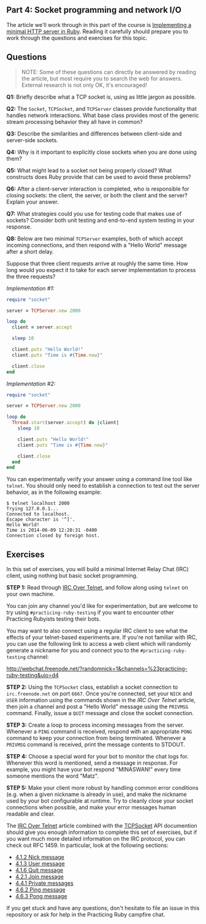 ## Part 4: Socket programming and network I/O

The article we'll work through in this part of the 
course is [Implementing a minimal HTTP server in Ruby](https://practicingruby.com/articles/implementing-an-http-file-server?u=dc2ab0f9bb).
Reading it carefully should prepare you to work through the questions
and exercises for this topic.

## Questions

> NOTE: Some of these questions can directly be answered by reading 
> the article, but most require you to search the web for
> answers. External research is not only OK, it's encouraged!

**Q1:** Briefly describe what a TCP socket is, using as little
jargon as possible.

**Q2:** The `Socket`, `TCPSocket`, and `TCPServer` classes provide
functionality that handles network interactions. What base class
provides most of the generic stream processing behavior they 
all have in common?

**Q3:** Describe the similarities and differences between
client-side and server-side sockets.

**Q4:** Why is it important to explicitly close sockets when you
are done using them?

**Q5:** What might lead to a socket not being properly closed?
What constructs does Ruby provide that can be used to avoid
these problems?

**Q6:** After a client-server interaction is completed, who is
responsible for closing sockets: the client, the server, or
both the client and the server? Explain your answer.

**Q7:** What strategies could you use for testing code that makes use
of sockets? Consider both unit testing and end-to-end system testing
in your response.

**Q8:** Below are two minimal `TCPServer` examples, both of which
accept incoming connections, and then respond with a "Hello World"
message after a short delay.

Suppose that three client requests arrive at roughly the same 
time. How long would you expect it to take for each server 
implementation to process the three requests? 

*Implementation #1:*

```ruby
require "socket"

server = TCPServer.new 2000

loop do
  client = server.accept 

  sleep 10

  client.puts "Hello World!"
  client.puts "Time is #{Time.now}"

  client.close
end
```

*Implementation #2:*

```ruby
require "socket"

server = TCPServer.new 2000

loop do
  Thread.start(server.accept) do |client|
    sleep 10

    client.puts "Hello World!"
    client.puts "Time is #{Time.now}"

    client.close
  end
end
```

You can experimentally verify your answer using a command line
tool like `telnet`. You should only need to establish a connection
to test out the server behavior, as in the following example:

```
$ telnet localhost 2000
Trying 127.0.0.1...
Connected to localhost.
Escape character is '^]'.
Hello World!
Time is 2014-06-09 12:20:31 -0400
Connection closed by foreign host.
```

## Exercises

In this set of exercises, you will build a minimal Internet Relay Chat (IRC)
client, using nothing but basic socket programming.

**STEP 1:** Read through [IRC Over Telnet](http://oreilly.com/pub/h/1963), and
follow along using `telnet` on your own machine. 

You can join any channel you'd like for experimentation, but are welcome to try using
`#practicing-ruby-testing` if you want to encounter other Practicing Rubyists
testing their bots.

You may want to also connect using a regular IRC client to see what the effects of
your telnet-based experiments are. If you're not familiar with IRC, you can
use the following link to access a web client which will randomly generate a 
nickname for you and connect you to the `#practicing-ruby-testing` channel:

http://webchat.freenode.net/?randomnick=1&channels=%23practicing-ruby-testing&uio=d4

**STEP 2:** Using the `TCPSocket` class, establish a socket connection to
`irc.freenode.net` on port `6667`. Once you're connected, set your `NICK`
and `USER` information using the commands shown in the *IRC Over Telnet* 
article, then join a channel and post a "Hello World" message using the
`PRIVMSG` command. Finally, issue a `QUIT` message and close the socket
connection.

**STEP 3:** Create a loop to process incoming messages from the server.
Whenever a `PING` command is received, respond with an appropriate
`PONG` command to keep your connection from being terminated. Whenever
a `PRIVMSG` command is received, print the message contents to STDOUT.

**STEP 4:** Choose a special word for your bot to monitor the chat logs
for. Whenever this word is mentioned, send a message in response. For
example, you might have your bot respond "MINASWAN!" every time someone
mentions the word "Matz".

**STEP 5:** Make your client more robust by handling common error conditions
(e.g. when a given nickname is already in use), and make the nickname
used by your bot configurable at runtime. Try to cleanly close your socket
connections when possible, and make your error messages human readable and clear.

The [IRC Over Telnet](http://oreilly.com/pub/h/1963) article combined
with the [TCPSocket](http://ruby-doc.org/stdlib-2.1.1/libdoc/socket/rdoc/TCPSocket.html) 
API documention should give you enough information to complete this set of exercises, 
but if you want much more detailed information on the IRC protocol, you can check out RFC 1459. In
particular, look at the following sections:

* [4.1.2 Nick message](http://tools.ietf.org/html/rfc1459.html#section-4.1.2)
* [4.1.3 User message](http://tools.ietf.org/html/rfc1459.html#section-4.1.3)
* [4.1.6 Quit message](http://tools.ietf.org/html/rfc1459.html#section-4.1.6)
* [4.2.1 Join message](http://tools.ietf.org/html/rfc1459.html#section-4.2.1)
* [4.4.1 Private messages](http://tools.ietf.org/html/rfc1459.html#section-4.4.1)
* [4.6.2 Ping message](http://tools.ietf.org/html/rfc1459.html#section-4.6.2)
* [4.6.3 Pong message](http://tools.ietf.org/html/rfc1459.html#section-4.6.3)

If you get stuck and have any questions, don't hesitate to file an issue
in this repository or ask for help in the Practicing Ruby campfire chat.
